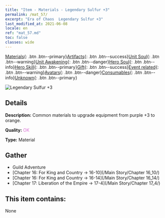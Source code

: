 ```yaml
---
title: "Item - Materials - Legendary Sulfur +3"
permalink: /mat_57/
excerpt: "Era of Chaos  Legendary Sulfur +3"
last_modified_at: 2021-06-08
locale: en
ref: "mat_57.md"
toc: false
classes: wide
---
```

 [Materials](/Items/){: .btn .btn--primary}[Artifacts](/Items/Artifacts/){: .btn .btn--success}[Unit Soul](/Items/UnitSoul/){: .btn .btn--warning}[Unit Awakening](/Items/UnitAwakening/){: .btn .btn--danger}[Hero Soul](/Items/HeroSoul/){: .btn .btn--info}[Hero Skill](/Items/HeroSkill/){: .btn .btn--primary}[Gift](/Items/Gift/){: .btn .btn--success}[Event related](/Items/Events/){: .btn .btn--warning}[Avatars](/Items/Avatars/){: .btn .btn--danger}[Consumables](/Items/Consumables/){: .btn .btn--info}[Unknown](/Items/Unknown/){: .btn .btn--primary}

 ![Legendary Sulfur +3](/images/t/i_cailiao_liuhuang2.png)

## Details
 **Description:** Common materials to upgrade equipment from purple +3 to orange.

 **Quality:** <span style="color: #DA70D6">OK</span>

 **Type:** Material

## Gather

*    Guild Adventure 
*    [Chapter 16: For King and Country -> 16-10](/Main Story/Chapter 16_10/) 
*    [Chapter 16: For King and Country -> 16-14](/Main Story/Chapter 16_14/) 
*    [Chapter 17: Liberation of the Empire -> 17-4](/Main Story/Chapter 17_4/) 

## This item contains:

  None

